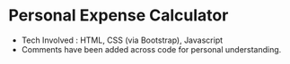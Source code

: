 # Personal Expense Calculator

- Tech Involved : HTML, CSS (via Bootstrap), Javascript
- Comments have been added across code for personal understanding.

